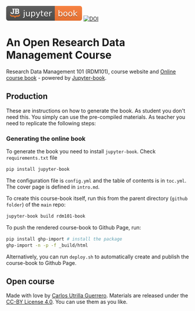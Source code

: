 [![Jupyter Book Badge](https://raw.githubusercontent.com/executablebooks/jupyter-book/master/docs/images/badge.svg)](https://tu-delft-library.github.io/rdm101-book/intro.html)
[![DOI](https://zenodo.org/badge/DOI/10.5281/zenodo.6325919.svg)](https://doi.org/10.5281/zenodo.6325919)

# An Open Research Data Management Course
Research Data Management 101 (RDM101), course website and [Online course book](https://tu-delft-library.github.io/rdm101-book/intro.html) - powered by [Jupyter-book](https://jupyterbook.org/en/stable/intro.html).


## Production
These are instructions on how to generate the book. As student you don't need this. You simply can use the pre-compiled materials. As teacher you need to replicate the following steps:

### Generating the online book
To generate the book you need to install `jupyter-book`. Check `requirements.txt` file

```bash
pip install jupyter-book
```
The configuration file is `config.yml` and the table of contents is in `toc.yml`. The cover page is defined in `intro.md`.

To create this course-book itself, run this from the parent directory (`github folder`) of the `main` repo:

```bash
jupyter-book build rdm101-book
```
<!-- 
Go to your root directory (`github folder`):

And then copy all the contet:

```bash
cp -r rdm101/* rdm101-book -->

To push the rendered course-book to Github Page, run:

```bash
pip install ghp-import # install the package
ghp-import -n -p -f _build/html
```

Alternatively, you can run `deploy.sh` to automatically create and publish the course-book to Github Page.


## Open course
Made with love by [Carlos Utrilla Guerrero](https://carlosug.github.io/). 
Materials are released under the [CC-BY License 4.0](https://creativecommons.org/licenses/by/4.0/). You can use them as you like.